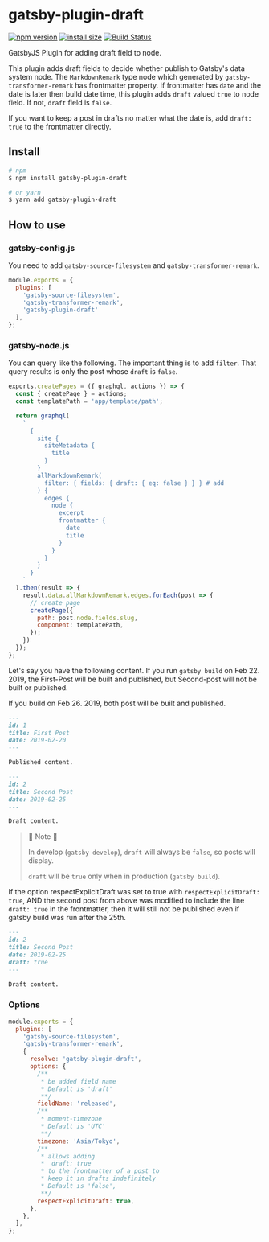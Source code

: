 # gatsby-plugin-draft

[![npm version](https://img.shields.io/npm/v/gatsby-plugin-draft.svg)](https://www.npmjs.com/package/gatsby-plugin-draft)
[![install size](https://packagephobia.now.sh/badge?p=gatsby-plugin-draft)](https://packagephobia.now.sh/result?p=gatsby-plugin-draft)
[![Build Status](https://travis-ci.com/shooontan/gatsby-plugin-draft.svg?branch=master)](https://travis-ci.org/shooontan/gatsby-plugin-draft)


GatsbyJS Plugin for adding draft field to node.

This plugin adds draft fields to decide whether publish to Gatsby's data system node. The `MarkdownRemark` type node which generated by `gatsby-transformer-remark` has frontmatter property. If frontmatter has `date` and the date is later then build date time, this plugin adds `draft` valued `true` to node field. If not, `draft` field is `false`.

If you want to keep a post in drafts no matter what the date is, add `draft: true` to the frontmatter directly.

## Install

```bash
# npm
$ npm install gatsby-plugin-draft

# or yarn
$ yarn add gatsby-plugin-draft
```

## How to use

### gatsby-config.js

You need to add `gatsby-source-filesystem` and `gatsby-transformer-remark`.

```js
module.exports = {
  plugins: [
    'gatsby-source-filesystem',
    'gatsby-transformer-remark',
    'gatsby-plugin-draft'
  ],
};
```

### gatsby-node.js

You can query like the following. The important thing is to add `filter`. That query results is only the post whose `draft` is `false`.

```js
exports.createPages = ({ graphql, actions }) => {
  const { createPage } = actions;
  const templatePath = 'app/template/path';

  return graphql(
    `
      {
        site {
          siteMetadata {
            title
          }
        }
        allMarkdownRemark(
          filter: { fields: { draft: { eq: false } } } # add
        ) {
          edges {
            node {
              excerpt
              frontmatter {
                date
                title
              }
            }
          }
        }
      }
    `
  ).then(result => {
    result.data.allMarkdownRemark.edges.forEach(post => {
      // create page
      createPage({
        path: post.node.fields.slug,
        component: templatePath,
      });
    })
  });
};
```

Let's say you have the following content. If you run `gatsby build` on Feb 22. 2019, the First-Post will be built and published, but Second-post will not be built or published.

If you build on Feb 26. 2019, both post will be built and published.

```md
---
id: 1
title: First Post
date: 2019-02-20
---

Published content.
```

```md
---
id: 2
title: Second Post
date: 2019-02-25
---

Draft content.
```

> :memo: Note :memo:
>
>In develop (`gatsby develop`), `draft` will always be `false`, so posts will display.
>
>`draft` will be `true` only when in production (`gatsby build`).
>

If the option respectExplicitDraft was set to true with `respectExplicitDraft: true`, AND the second post from above was modified to include the line `draft: true` in the frontmatter, then it will still not be published even if gatsby build was run after the 25th.

```md
---
id: 2
title: Second Post
date: 2019-02-25
draft: true
---

Draft content.
```

### Options

```js
module.exports = {
  plugins: [
    'gatsby-source-filesystem',
    'gatsby-transformer-remark',
    {
      resolve: 'gatsby-plugin-draft',
      options: {
        /**
         * be added field name
         * Default is 'draft'
         **/
        fieldName: 'released',
        /**
         * moment-timezone
         * Default is 'UTC'
         **/
        timezone: 'Asia/Tokyo',
        /**
         * allows adding
         *  draft: true
         * to the frontmatter of a post to
         * keep it in drafts indefinitely
         * Default is 'false',
         **/
        respectExplicitDraft: true,
      },
    },
  ],
};
```
